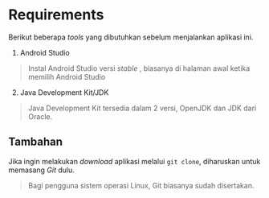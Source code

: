 # Requirements

Berikut beberapa *tools* yang dibutuhkan sebelum menjalankan aplikasi ini. 

1. Android Studio
> Instal Android Studio versi *stable* , biasanya di halaman awal ketika memilih Android Studio

2. Java Development Kit/JDK
> Java Development Kit tersedia dalam 2 versi, OpenJDK dan JDK dari Oracle.

## Tambahan

Jika ingin melakukan *download* aplikasi melalui ```git clone```, diharuskan untuk memasang *Git* dulu. 
> Bagi pengguna sistem operasi Linux, Git biasanya sudah disertakan.
